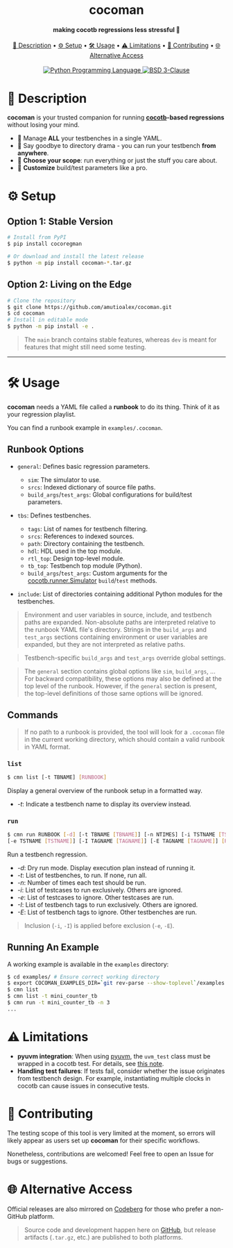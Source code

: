 <h1 align="center">cocoman</h1>
<h4 align="center">making cocotb regressions less stressful 🚀</h4>

<p align="center">
  <a href="#description">📜 Description</a> •
  <a href="#setup">⚙️ Setup</a> •
  <a href="#usage">🛠️ Usage</a> •
  <a href="#limitations">⚠️ Limitations</a> •
  <a href="#contributing">🤝 Contributing</a> •
  <a href="#alternative-access">🌐 Alternative Access </a>
  <br>
  <br>
  <a href="https://www.python.org/">
    <img src="https://img.shields.io/badge/Python-3776AB?logo=python&logoColor=fff"
         alt="Python Programming Language">
  </a>
  <a href="/LICENSE">
    <img src="https://img.shields.io/badge/License-BSD_3--Clause-blue.svg"
         alt="BSD 3-Clause">
  </a>
</p>

# 📜 Description <a id="description"></a>

**cocoman** is your trusted companion for running **[cocotb](https://github.com/cocotb/cocotb)-based regressions**
without losing your mind.
- 🧩 Manage **ALL** your testbenches in a single YAML.
- 📂 Say goodbye to directory drama - you can run your testbench **from anywhere**.
- 🎯 **Choose your scope**: run everything or just the stuff you care about.
- 🔧 **Customize** build/test parameters like a pro.

# ⚙️ Setup <a id="setup"></a>
## Option 1: Stable Version

```bash
# Install from PyPI
$ pip install cocoregman

# Or download and install the latest release
$ python -m pip install cocoman-*.tar.gz
```

## Option 2: Living on the Edge

```bash
# Clone the repository
$ git clone https://github.com/amutioalex/cocoman.git
$ cd cocoman
# Install in editable mode
$ python -m pip install -e .
```

> The `main` branch contains stable features, whereas `dev` is meant for features that
> might still need some testing.

---

# 🛠️ Usage <a id="usage"></a>

**cocoman** needs a YAML file called a **runbook** to do its thing. Think of it as your
regression playlist.

You can find a runbook example in `examples/.cocoman`.

## Runbook Options

- `general`: Defines basic regression parameters.
  - `sim`: The simulator to use.
  - `srcs`: Indexed dictionary of source file paths.
  - `build_args`/`test_args`: Global configurations for build/test parameters.

- `tbs`: Defines testbenches.
  - `tags`: List of names for testbench filtering.
  - `srcs`: References to indexed sources.
  - `path`: Directory containing the testbench.
  - `hdl`: HDL used in the top module.
  - `rtl_top`: Design top-level module.
  - `tb_top`: Testbench top module (Python).
  - `build_args`/`test_args`: Custom arguments for the
    [cocotb.runner.Simulator](https://docs.cocotb.org/en/stable/library_reference.html#python-test-runner)
    `build`/`test` methods.

- `include`: List of directories containing additional Python modules for the 
  testbenches.

> Environment and user variables in source, include, and testbench paths are expanded.
> Non-absolute paths are interpreted relative to the runbook YAML file's directory.
> Strings in the `build_args` and `test_args` sections containing environment or user
> variables are expanded, but they are not interpreted as relative paths.

> Testbench-specific `build_args` and `test_args` override global settings.

> The `general` section contains global options like `sim`, `build_args`, ...
> For backward compatibility, these options may also be defined at the top level of the
> runbook. However, if the `general` section is present, the top-level definitions of
> those same options will be ignored.

## Commands

> If no path to a runbook is provided, the tool will look for a `.cocoman` file in the
> current working directory, which should contain a valid runbook in YAML format.

### `list`

```bash
$ cmn list [-t TBNAME] [RUNBOOK]
```
Display a general overview of the runbook setup in a formatted way.
- *-t*: Indicate a testbench name to display its overview instead.

### `run`

```bash
$ cmn run RUNBOOK [-d] [-t TBNAME [TBNAME]] [-n NTIMES] [-i TSTNAME [TSTNAME]]
[-e TSTNAME [TSTNAME]] [-I TAGNAME [TAGNAME]] [-E TAGNAME [TAGNAME]] [RUNBOOK]
```
Run a testbench regression.
- *-d*: Dry run mode. Display execution plan instead of running it.
- *-t*: List of testbenches, to run. If none, run all.
- *-n*: Number of times each test should be run.
- *-i*: List of testcases to run exclusively. Others are ignored.
- *-e*: List of testcases to ignore. Other testcases are run.
- *-I*: List of testbench tags to run exclusively. Others are ignored.
- *-E*: List of testbench tags to ignore. Other testbenches are run.

> Inclusion (`-i`, `-I`) is applied before exclusion (`-e`, `-E`).

## Running An Example

A working example is available in the `examples` directory:
```bash
$ cd examples/ # Ensure correct working directory
$ export COCOMAN_EXAMPLES_DIR=`git rev-parse --show-toplevel`/examples
$ cmn list
$ cmn list -t mini_counter_tb
$ cmn run -t mini_counter_tb -n 3
...
```

# ⚠️ Limitations <a id="limitations"></a>

- **pyuvm integration**: When using [pyuvm](https://github.com/pyuvm/pyuvm), the
  `uvm_test` class must be wrapped in a cocotb test. For details, see
  [this note](https://github.com/pyuvm/pyuvm/releases/tag/2.9.0).
- **Handling test failures**: If tests fail, consider whether the issue originates from
  testbench design. For example, instantiating multiple clocks in cocotb can cause issues
  in consecutive tests.

# 🤝 Contributing <a id="contributing"></a>

The testing scope of this tool is very limited at the moment, so errors will likely
appear as users set up **cocoman** for their specific workflows.

Nonetheless, contributions are welcomed! Feel free to open an Issue for bugs or
suggestions.

# 🌐 Alternative Access <a id="alternative-access"></a>

Official releases are also mirrored on
[Codeberg](https://codeberg.org/amutioalex/cocoman/releases) for those who prefer a
non-GitHub platform.

> Source code and development happen here on [GitHub](https://github.com/amutioalex/cocoman), 
> but release artifacts (`.tar.gz`, etc.) are published to both platforms.
